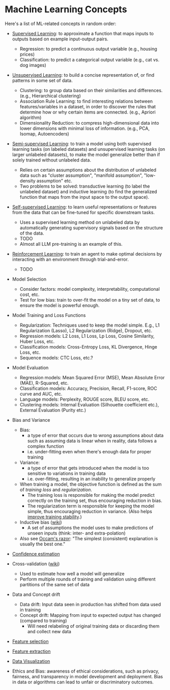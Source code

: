 # Machine Learning Concepts

Here's a list of ML-related concepts in random order:

- [Supervised Learning](https://www.ibm.com/topics/supervised-learning): to approximate a function that maps inputs to outputs based on example input-output pairs.
  - Regression: to predict a continuous output variable (e.g., housing prices)
  - Classification: to predict a categorical output variable (e.g., cat vs. dog images)

- [Unsupervised Learning](https://www.ibm.com/topics/unsupervised-learning): to build a concise representation of, or find patterns in some set of data.
  - Clustering: to group data based on their similarities and differences. (e.g., Hierarchical clustering)
  - Association Rule Learning: to find interesting relations between features/variables in a dataset, in order to discover the rules that determine how or why certain items are connected. (e.g., Apriori algorithm)
  - Dimensionality Reduction: to compress high-dimensional data into lower dimensions with minimal loss of information. (e.g., PCA, Isomap, Autoencoders)

- [Semi-supervised Learning](https://www.ibm.com/topics/semi-supervised-learning): to train a model using both supervised learning tasks (on labeled datasets) and unsupervised learning tasks (on larger unlabeled datasets), to make the model generalize better than if solely trained without unlabeled data.
  - Relies on certain assumptions about the distribution of unlabeled data such as "cluster assumption", "manifold assumption", "low-density assumption" etc.
  - Two problems to be solved: transductive learning (to label the unlabeled dataset) and inductive learning (to find the generalized function that maps from the input space to the output space).

- [Self-supervised Learning](https://www.ibm.com/topics/self-supervised-learning): to learn useful representations or features from the data that can be fine-tuned for specific downstream tasks.
  - Uses a supervised learning method on unlabeled data by automatically generating supervisory signals based on the structure of the data.
  - TODO
  - Almost all LLM pre-training is an example of this.

- [Reinforcement Learning](https://www.ibm.com/topics/reinforcement-learning): to train an agent to make optimal decisions by interacting with an environment through trial-and-error.
  - TODO

- Model Selection
  - Consider factors: model complexity, interpretability, computational cost, etc.
  - Test for low bias: train to over-fit the model on a tiny set of data, to ensure the model is powerful enough.

- Model Training and Loss Functions
  - Regularization: Techniques used to keep the model simple. E.g., L1 Regularization (Lasso), L2 Regularization (Ridge), Dropout, etc.
  - Regression models: L2 Loss, L1 Loss, Lp Loss, Cosine Similarity, Huber Loss, etc.
  - Classification models: Cross-Entropy Loss, KL Divergence, Hinge Loss, etc.
  - Sequence models: CTC Loss, etc.?

- Model Evaluation
  - Regression models: Mean Squared Error (MSE), Mean Absolute Error (MAE), R-Squared, etc.
  - Classification models: Accuracy, Precision, Recall, F1-score, ROC curve and AUC, etc.
  - Language models: Perplexity, ROUGE score, BLEU score, etc.
  - Clustering models: Internal Evaluation (Silhouette coefficient etc.), External Evaluation (Purity etc.)

- Bias and Variance
  - Bias:
    - a type of error that occurs due to wrong assumptions about data such as assuming data is linear when in reality, data follows a complex function
    - i.e. under-fitting even when there's enough data for proper training
  - Variance:
    - a type of error that gets introduced when the model is too sensitive to variations in training data
    - i.e. over-fitting, resulting in an inability to generalize properly
  - When training a model, the objective function is defined as the sum of *training loss* and *regularization*.
    - The training loss is responsible for making the model predict correctly on the training set, thus encouraging reduction in bias.
    - The regularization term is responsible for keeping the model simple, thus encouraging reduction in variance. (Also helps [improve training stability](https://github.com/johncf/learn-log/blob/master/2023-07.md#regularization).)
  - Inductive bias ([wiki](https://en.wikipedia.org/wiki/Inductive_bias))
    - A set of assumptions the model uses to make predictions of unseen inputs (think: inter- and extra-polation)
  - Also see [Occam's razor](https://en.wikipedia.org/wiki/Occam's_razor): "The simplest (consistent) explanation is usually the best one."

- [Confidence estimation](https://github.com/johncf/learn-log/blob/master/2023-05.md#confidence-estimation)
- Cross-validation ([wiki](https://en.wikipedia.org/wiki/Cross-validation_%28statistics%29))
  - Used to estimate how well a model will generalize
  - Perform multiple rounds of training and validation using different partitions of the same set of data
- Data and Concept drift
  - Data drift: Input data seen in production has shifted from data used in training
  - Concept drift: Mapping from input to expected output has changed (compared to training)
    - Will need relabeling of original training data or discarding them and collect new data
- [Feature selection](https://github.com/johncf/learn-log/blob/master/2023-05.md#feature-selection)
- [Feature extraction](https://github.com/johncf/learn-log/blob/master/2023-05.md#feature-extraction)
- [Data Visualization](https://github.com/johncf/learn-log/blob/master/2023-05.md#data-visualization)
- Ethics and Bias: awareness of ethical considerations, such as privacy, fairness, and transparency in model development and deployment. Bias in data or algorithms can lead to unfair or discriminatory outcomes.

